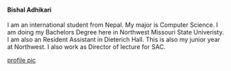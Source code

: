 #### Bishal Adhikari

I am an international student from Nepal. My major is Computer Science. I am doing my Bachelors Degree here in Northwest Missouri State Univeristy. I am also an Resident Assistant in Dieterich Hall. This is also my junior year at Northwest. I also work as Director of lecture for SAC.

[profile pic](/images/Bishal'sPic.jpg)
